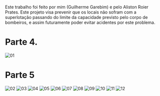 Este trabalho foi feito por mim (Guilherme Garebim) e pelo Aliston Roier Prates.
Este projeto visa prevenir que os locais não sofram com a superlotação passando do limite da capacidade previsto pelo corpo de bombeiros, e assim futuramente poder evitar acidentes por este problema.

# Parte 4. 

![01](https://github.com/Graebim/NaoSeiAinda/blob/main/Imagem1.png)




##
# Parte 5
![02](https://github.com/Graebim/NaoSeiAinda/blob/main/Imagem10.jpg)
![03](https://github.com/Graebim/NaoSeiAinda/blob/main/Imagem11.png)
![04](https://github.com/Graebim/NaoSeiAinda/blob/main/Imagem12.png)
![05](https://github.com/Graebim/NaoSeiAinda/blob/main/Imagem2.png)
![06](https://github.com/Graebim/NaoSeiAinda/blob/main/Imagem3.png)
![07](https://github.com/Graebim/NaoSeiAinda/blob/main/Imagem4.png)
![08](https://github.com/Graebim/NaoSeiAinda/blob/main/Imagem5.png)
![09](https://github.com/Graebim/NaoSeiAinda/blob/main/Imagem6.png)
![10](https://github.com/Graebim/NaoSeiAinda/blob/main/Imagem7.png)
![11](https://github.com/Graebim/NaoSeiAinda/blob/main/Imagem8.png)
![12](https://github.com/Graebim/NaoSeiAinda/blob/main/Imagem9.png)

